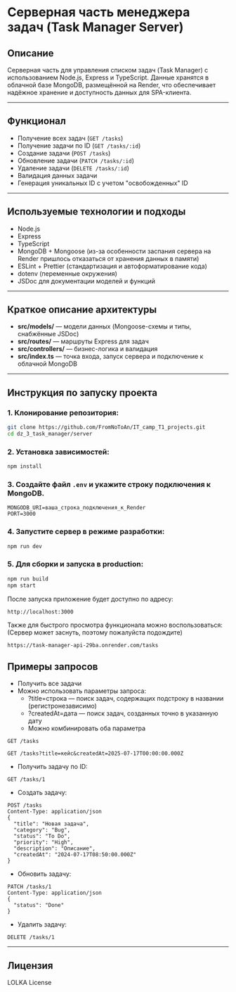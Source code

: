# Серверная часть менеджера задач (Task Manager Server)

## Описание

Серверная часть для управления списком задач (Task Manager) с использованием Node.js, Express и TypeScript. Данные хранятся в облачной базе MongoDB, размещённой на Render, что обеспечивает надёжное хранение и доступность данных для SPA-клиента.

---

## Функционал

- Получение всех задач (`GET /tasks`)
- Получение задачи по ID (`GET /tasks/:id`)
- Создание задачи (`POST /tasks`)
- Обновление задачи (`PATCH /tasks/:id`)
- Удаление задачи (`DELETE /tasks/:id`)
- Валидация данных задачи
- Генерация уникальных ID с учетом "освобожденных" ID

---

## Используемые технологии и подходы

- Node.js
- Express
- TypeScript
- MongoDB + Mongoose (из-за особенности заспания сервера на Render пришлось отказаться от хранения данных в памяти)
- ESLint + Prettier (стандартизация и автоформатирование кода)
- dotenv (переменные окружения)
- JSDoc для документации моделей и функций

---

## Краткое описание архитектуры

- **src/models/** — модели данных (Mongoose-схемы и типы, снабжённые JSDoc)
- **src/routes/** — маршруты Express для задач
- **src/controllers/** — бизнес-логика и валидация
- **src/index.ts** — точка входа, запуск сервера и подключение к облачной MongoDB

---

## Инструкция по запуску проекта

### 1. **Клонирование репозитория:**
```bash
git clone https://github.com/FromNoToAn/IT_camp_T1_projects.git
cd dz_3_task_manager/server
```

### 2. **Установка зависимостей:**
```bash
npm install
```

### 3. **Создайте файл `.env` и укажите строку подключения к MongoDB.**
```
MONGODB_URI=ваша_строка_подключения_к_Render
PORT=3000
```

### 4. **Запустите сервер в режиме разработки:**
```bash
npm run dev
```

### 5. **Для сборки и запуска в production:**
```bash
npm run build
npm start
```

После запуска приложение будет доступно по адресу:
```
http://localhost:3000
```
Также для быстрого просмотра функционала можно воспользоваться:
(Сервер может заснуть, поэтому пожалуйста подождите)
```
https://task-manager-api-29ba.onrender.com/tasks
```

## Примеры запросов

- Получить все задачи
- Можно использовать параметры запроса:
  - ?title=строка — поиск задач, содержащих подстроку в названии (регистронезависимо)
  - ?createdAt=дата — поиск задач, созданных точно в указанную дату
  - Можно комбинировать оба параметра
```
GET /tasks
```
```
GET /tasks?title=кейс&createdAt=2025-07-17T00:00:00.000Z
```
- Получить задачу по ID:
```
GET /tasks/1
```
- Создать задачу:
```
POST /tasks
Content-Type: application/json
{
  "title": "Новая задача",
  "category": "Bug",
  "status": "To Do",
  "priority": "High",
  "description": "Описание",
  "createdAt": "2024-07-17T08:50:00.000Z"
}
```
- Обновить задачу:
```
PATCH /tasks/1
Content-Type: application/json
{
  "status": "Done"
}
```
- Удалить задачу:
```
DELETE /tasks/1
```

---

## Лицензия

LOLKA License